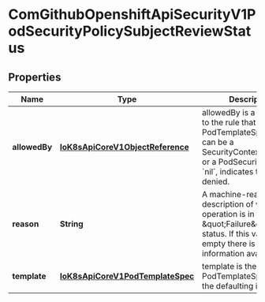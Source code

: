 
# ComGithubOpenshiftApiSecurityV1PodSecurityPolicySubjectReviewStatus

## Properties
Name | Type | Description | Notes
------------ | ------------- | ------------- | -------------
**allowedBy** | [**IoK8sApiCoreV1ObjectReference**](IoK8sApiCoreV1ObjectReference.md) | allowedBy is a reference to the rule that allows the PodTemplateSpec. A rule can be a SecurityContextConstraint or a PodSecurityPolicy A &#x60;nil&#x60;, indicates that it was denied. |  [optional]
**reason** | **String** | A machine-readable description of why this operation is in the \&quot;Failure\&quot; status. If this value is empty there is no information available. |  [optional]
**template** | [**IoK8sApiCoreV1PodTemplateSpec**](IoK8sApiCoreV1PodTemplateSpec.md) | template is the PodTemplateSpec after the defaulting is applied. |  [optional]



